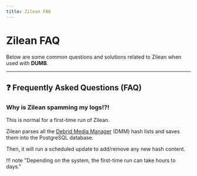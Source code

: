 ```yaml
---
title: Zilean FAQ
---
```


# Zilean FAQ

Below are some common questions and solutions related to Zilean when used with **DUMB**.

---

## ❓ Frequently Asked Questions (FAQ)

### Why is Zilean spamming my logs!?!

This is normal for a first-time run of Zilean. 

Zilean parses all the [Debrid Media Manager](https://github.com/debridmediamanager/debrid-media-manager) (DMM) hash lists and saves them into the PostgreSQL database. 

Then, it will run a scheduled update to add/remove any new hash content. 

!!! note "Depending on the system, the first-time run can take hours to days."